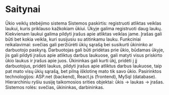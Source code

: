 # Saitynai

Ūkio veiklų stebėjimo sistema
Sistemos paskirtis: registruoti atliktas veiklas laukui, kuris priklauso kažkokiam ūkiui. Ūkyje galima registruoti daug laukų. Kiekvienam laukui galima pildyti įrašus apie atliktas veiklas jame. Įrašas gali būti bet kokia veikla, kuri susijusiu su atitinkamu lauku.
Funkciniai reikalavimai: svečias gali peržiūrėti ūkių sąrašą bei susikurti ūkininko ar darbuotojo paskyrą. Darbuotojas gali būti pridėtas prie ūkio, būdamas ūkyje, jis gali pildyti įrašus apie atliktus darbus laukuose, gali matyti visus priskirto ūkio laukus ir įrašus apie juos. Ūkininkas gali kurti ūkį, pridėti į jį darbuotojus, pridėti laukus, pildyti įrašus apie atliktus darbus laukuose, taip pat mato visų ūkių sąrašą, bet pilną išklotinę mato tik savo ūkio.
Pasirinktos technologijos: ASP.net (backend), React.js (frontend), MySql (database).
Hierarchiniu ryšiu susiję taikomosios srities objektai: ūkis -> laukas -> įrašas.
Sistemos rolės: svečias, ūkininkas, darbininkas.
